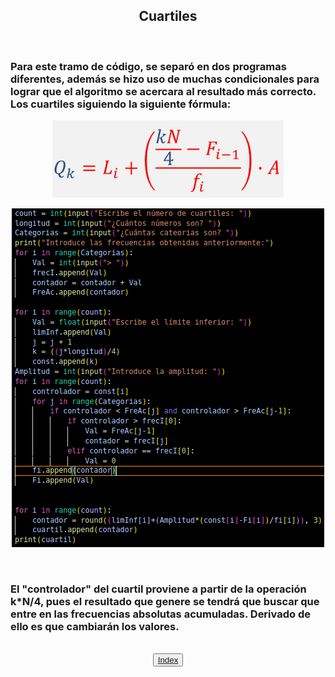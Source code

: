<center><h2>Cuartiles</h2></center>
<br>
<h3>Para este tramo de código, se separó en dos programas diferentes, además se hizo uso de muchas condicionales para lograr que el algoritmo se acercara al resultado más correcto. Los cuartiles siguiendo la siguiente fórmula:</h3>

<center>

![IMAGEN](/IMAGENES/CUARTILES.png)

![IMAGEN](/IMAGENES/CODIGO%20CUARTILES.png)

<br>
<h3><div align = "left">El "controlador" del cuartil proviene a partir de la operación k*N/4, pues el resultado que genere se tendrá que buscar que entre en las frecuencias absolutas acumuladas. Derivado de ello es que cambiarán los valores.</div></h3>
<br>
<button><a href='./README.md'>Index</a></button>